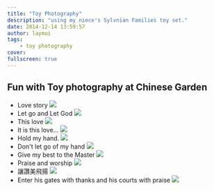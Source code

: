 ```yaml
---
title: "Toy Photography"
description: "using my niece's Sylvnian Families toy set."
date: 2014-12-14 13:59:57
author: laymui
tags:
    - toy photography
cover: 
fullscreen: true
---
```


## Fun with Toy photography at Chinese Garden
- Love story 
![](../../../static/images/Toy_1.jpg)
- Let go and Let God
![](../../../static/images/Toy_2.jpg)
- This love
![](../../../static/images/Toy_3.jpg)
- It is this love...
![](../../../static/images/Toy_4.jpg)
- Hold my hand.
![](../../../static/images/Toy_5.jpg)
- Don't let go of my hand
![](../../../static/images/Toy_6.jpg)
- Give my best to the Master
![](../../../static/images/Toy_7.jpg)
- Praise and worship
![](../../../static/images/Toy_8.jpg)
- 讓讚美飛揚
![](../../../static/images/Toy_9.jpg)
- Enter his gates with thanks and his courts with praise
![](../../../static/images/Toy_10.jpg)
